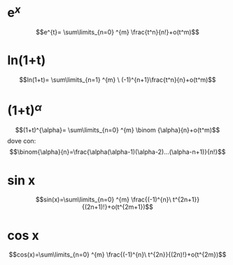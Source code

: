 
# e$^x$  

$$e^{t}= \sum\limits_{n=0} ^{m} \frac{t^n}{n!}+o(t^m)$$

# ln(1+t) 

$$ln(1+t)= \sum\limits_{n=1} ^{m} \ (-1)^{n+1}\frac{t^n}{n}+o(t^m)$$

# (1+t)$^\alpha$ 
$$(1+t)^{\alpha}= \sum\limits_{n=0} ^{m} \binom {\alpha}{n}+o(t^m)$$
dove con: $$\binom{\alpha}{n}=\frac{\alpha(\alpha-1)(\alpha-2)...(\alpha-n+1)}{n!}$$ 
# sin x
$$sin(x)=\sum\limits_{n=0} ^{m} \frac{(-1)^{n}\ t^{2n+1}}{(2n+1)!}+o(t^{2m+1})$$

# cos x
$$cos(x)=\sum\limits_{n=0} ^{m} \frac{(-1)^{n}\ t^{2n}}{(2n)!}+o(t^{2m})$$
